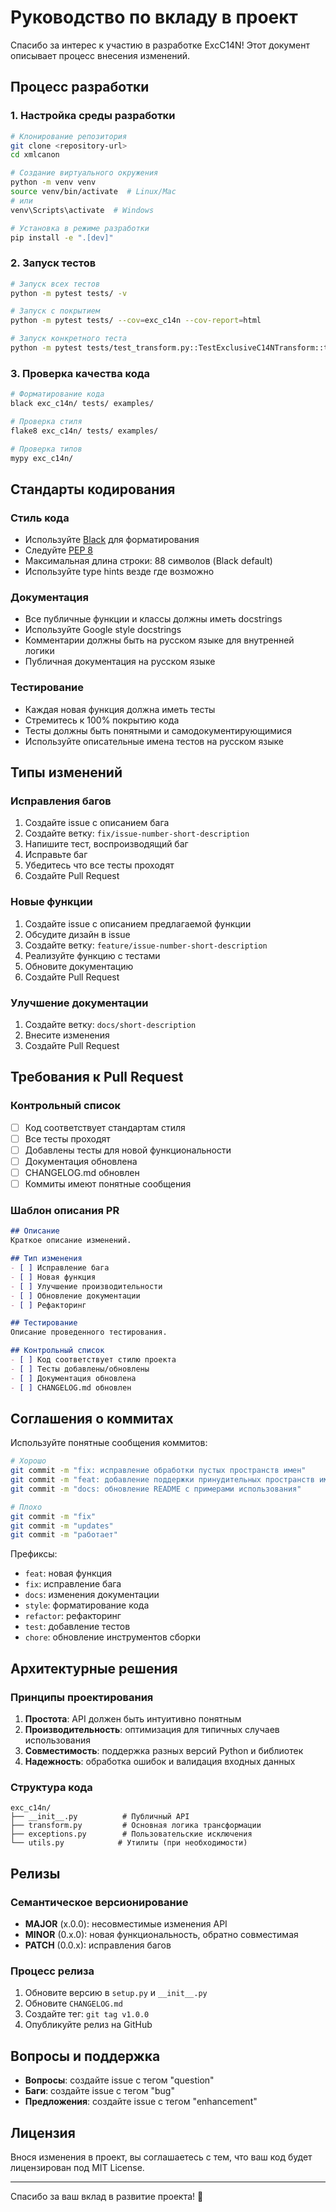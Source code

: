 # Руководство по вкладу в проект

Спасибо за интерес к участию в разработке ExcC14N! Этот документ описывает процесс внесения изменений.

## Процесс разработки

### 1. Настройка среды разработки

```bash
# Клонирование репозитория
git clone <repository-url>
cd xmlcanon

# Создание виртуального окружения
python -m venv venv
source venv/bin/activate  # Linux/Mac
# или
venv\Scripts\activate  # Windows

# Установка в режиме разработки
pip install -e ".[dev]"
```

### 2. Запуск тестов

```bash
# Запуск всех тестов
python -m pytest tests/ -v

# Запуск с покрытием
python -m pytest tests/ --cov=exc_c14n --cov-report=html

# Запуск конкретного теста
python -m pytest tests/test_transform.py::TestExclusiveC14NTransform::test_simple_element
```

### 3. Проверка качества кода

```bash
# Форматирование кода
black exc_c14n/ tests/ examples/

# Проверка стиля
flake8 exc_c14n/ tests/ examples/

# Проверка типов
mypy exc_c14n/
```

## Стандарты кодирования

### Стиль кода

- Используйте [Black](https://black.readthedocs.io/) для форматирования
- Следуйте [PEP 8](https://pep8.org/)
- Максимальная длина строки: 88 символов (Black default)
- Используйте type hints везде где возможно

### Документация

- Все публичные функции и классы должны иметь docstrings
- Используйте Google style docstrings
- Комментарии должны быть на русском языке для внутренней логики
- Публичная документация на русском языке

### Тестирование

- Каждая новая функция должна иметь тесты
- Стремитесь к 100% покрытию кода
- Тесты должны быть понятными и самодокументирующимися
- Используйте описательные имена тестов на русском языке

## Типы изменений

### Исправления багов

1. Создайте issue с описанием бага
2. Создайте ветку: `fix/issue-number-short-description`
3. Напишите тест, воспроизводящий баг
4. Исправьте баг
5. Убедитесь что все тесты проходят
6. Создайте Pull Request

### Новые функции

1. Создайте issue с описанием предлагаемой функции
2. Обсудите дизайн в issue
3. Создайте ветку: `feature/issue-number-short-description`
4. Реализуйте функцию с тестами
5. Обновите документацию
6. Создайте Pull Request

### Улучшение документации

1. Создайте ветку: `docs/short-description`
2. Внесите изменения
3. Создайте Pull Request

## Требования к Pull Request

### Контрольный список

- [ ] Код соответствует стандартам стиля
- [ ] Все тесты проходят
- [ ] Добавлены тесты для новой функциональности
- [ ] Документация обновлена
- [ ] CHANGELOG.md обновлен
- [ ] Коммиты имеют понятные сообщения

### Шаблон описания PR

```markdown
## Описание
Краткое описание изменений.

## Тип изменения
- [ ] Исправление бага
- [ ] Новая функция
- [ ] Улучшение производительности
- [ ] Обновление документации
- [ ] Рефакторинг

## Тестирование
Описание проведенного тестирования.

## Контрольный список
- [ ] Код соответствует стилю проекта
- [ ] Тесты добавлены/обновлены
- [ ] Документация обновлена
- [ ] CHANGELOG.md обновлен
```

## Соглашения о коммитах

Используйте понятные сообщения коммитов:

```bash
# Хорошо
git commit -m "fix: исправление обработки пустых пространств имен"
git commit -m "feat: добавление поддержки принудительных пространств имен"
git commit -m "docs: обновление README с примерами использования"

# Плохо
git commit -m "fix"
git commit -m "updates"
git commit -m "работает"
```

Префиксы:
- `feat`: новая функция
- `fix`: исправление бага
- `docs`: изменения документации
- `style`: форматирование кода
- `refactor`: рефакторинг
- `test`: добавление тестов
- `chore`: обновление инструментов сборки

## Архитектурные решения

### Принципы проектирования

1. **Простота**: API должен быть интуитивно понятным
2. **Производительность**: оптимизация для типичных случаев использования
3. **Совместимость**: поддержка разных версий Python и библиотек
4. **Надежность**: обработка ошибок и валидация входных данных

### Структура кода

```
exc_c14n/
├── __init__.py          # Публичный API
├── transform.py         # Основная логика трансформации
├── exceptions.py        # Пользовательские исключения
└── utils.py            # Утилиты (при необходимости)
```

## Релизы

### Семантическое версионирование

- **MAJOR** (x.0.0): несовместимые изменения API
- **MINOR** (0.x.0): новая функциональность, обратно совместимая
- **PATCH** (0.0.x): исправления багов

### Процесс релиза

1. Обновите версию в `setup.py` и `__init__.py`
2. Обновите `CHANGELOG.md`
3. Создайте тег: `git tag v1.0.0`
4. Опубликуйте релиз на GitHub

## Вопросы и поддержка

- **Вопросы**: создайте issue с тегом "question"
- **Баги**: создайте issue с тегом "bug"
- **Предложения**: создайте issue с тегом "enhancement"

## Лицензия

Внося изменения в проект, вы соглашаетесь с тем, что ваш код будет лицензирован под MIT License.

---

Спасибо за ваш вклад в развитие проекта! 🚀